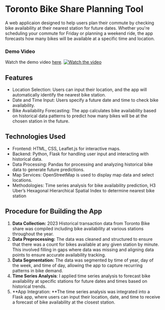 # Toronto Bike Share Planning Tool
A web applicaion designed to help users plan their commute by checking bike availability at their nearest station for future dates. Whether you're scheduling your commute for Friday or planning a weekend ride, the app forecasts how many bikes will be available at a specific time and location.  

### Demo Video
Watch the demo video [here](https://youtu.be/yPUQJBBdPPM).
[![Watch the video](https://img.youtube.com/vi/yPUQJBBdPPM/maxresdefault.jpg)](https://youtu.be/yPUQJBBdPPM)

## Features  
* Location Selection: Users can input their location, and the app will automatically identify the nearest bike station.
* Date and Time Input: Users specify a future date and time to check bike availability.
* Bike Availability Forecasting: The app calculates bike availability based on historical data patterns to predict how many bikes will be at the chosen station in the future.

## Technologies Used
* Frontend: HTML, CSS, Leaflet.js for interactive maps.
* Backend: Python, Flask for handling user input and interacting with historical data.
* Data Processing: Pandas for processing and analyzing historical bike data to generate future predictions.
* Map Services: OpenStreetMap is used to display map data and select locations.
* Methodologies: Time series analysis for bike availability prediction, H3 Uber’s Hexagonal Hierarchical Spatial Index to determine nearest bike station

## Procedure for Building the App
1. **Data Collection:** 2023 Historical transaction data from Toronto Bike share was compiled including bike availability at various stations throughout the year.  
2. **Data Preprocessing:** The data was cleaned and structured to ensure that there was a count for bikes available at any given station by minute. This involved filling in gaps where data was missing and aligning data points to ensure accurate availability tracking.  
3. **Data Segmentation:** The data was segmented by time of year, day of the week, and time of day, allowing the app to capture recurring patterns in bike demand.  
4. **Time Series Analysis**: I applied time series analysis to forecast bike availability at specific stations for future dates and times based on historical trends.  
5. **App Integration: **The time series analysis was integrated into a Flask app, where users can input their location, date, and time to receive a forecast of bike availability at the closest station.


